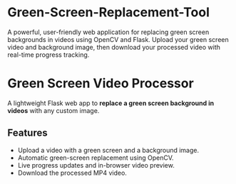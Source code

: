 # Green-Screen-Replacement-Tool
A powerful, user-friendly web application for replacing green screen backgrounds in videos using OpenCV and Flask. Upload your green screen video and background image, then download your processed video with real-time progress tracking.

#  Green Screen Video Processor

A lightweight Flask web app to **replace a green screen background in videos** with any custom image.

##  Features
- Upload a video with a green screen and a background image.
- Automatic green-screen replacement using OpenCV.
- Live progress updates and in-browser video preview.
- Download the processed MP4 video.
